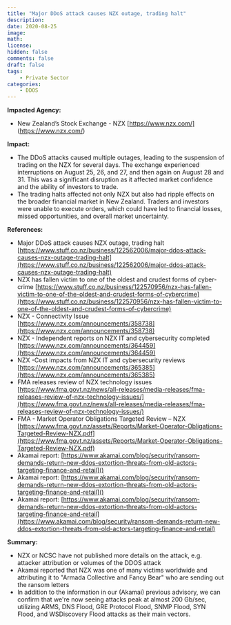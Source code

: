 ```yaml
---
title: "Major DDoS attack causes NZX outage, trading halt"
description: 
date: 2020-08-25
image: 
math: 
license: 
hidden: false
comments: false
draft: false
tags: 
    - Private Sector
categories:
    - DDOS
---
```

**Impacted Agency:**
* New Zealand’s Stock Exchange - NZX [https://www.nzx.com/] (https://www.nzx.com/)

**Impact:**
* The DDoS attacks caused multiple outages, leading to the suspension of trading on the NZX for several days. The exchange experienced interruptions on August 25, 26, and 27, and then again on August 28 and 31. This was a significant disruption as it affected market confidence and the ability of investors to trade.
* The trading halts affected not only NZX but also had ripple effects on the broader financial market in New Zealand. Traders and investors were unable to execute orders, which could have led to financial losses, missed opportunities, and overall market uncertainty.


**References:**
* Major DDoS attack causes NZX outage, trading halt [https://www.stuff.co.nz/business/122562006/major-ddos-attack-causes-nzx-outage-trading-halt](https://www.stuff.co.nz/business/122562006/major-ddos-attack-causes-nzx-outage-trading-halt)
* NZX has fallen victim to one of the oldest and crudest forms of cyber-crime [https://www.stuff.co.nz/business/122570956/nzx-has-fallen-victim-to-one-of-the-oldest-and-crudest-forms-of-cybercrime](https://www.stuff.co.nz/business/122570956/nzx-has-fallen-victim-to-one-of-the-oldest-and-crudest-forms-of-cybercrime)
* NZX - Connectivity Issue [https://www.nzx.com/announcements/358738](https://www.nzx.com/announcements/358738)
* NZX - Independent reports on NZX IT and cybersecurity completed [https://www.nzx.com/announcements/364459](https://www.nzx.com/announcements/364459)
* NZX -Cost impacts from NZX IT and cybersecurity reviews [https://www.nzx.com/announcements/365385](https://www.nzx.com/announcements/365385)
* FMA releases review of NZX technology issues [https://www.fma.govt.nz/news/all-releases/media-releases/fma-releases-review-of-nzx-technology-issues/](https://www.fma.govt.nz/news/all-releases/media-releases/fma-releases-review-of-nzx-technology-issues/)
* FMA - Market Operator Obligations
Targeted Review – NZX [https://www.fma.govt.nz/assets/Reports/Market-Operator-Obligations-Targeted-Review-NZX.pdf](https://www.fma.govt.nz/assets/Reports/Market-Operator-Obligations-Targeted-Review-NZX.pdf)
* Akamai report: [https://www.akamai.com/blog/security/ransom-demands-return-new-ddos-extortion-threats-from-old-actors-targeting-finance-and-retail]()
* Akamai report: [https://www.akamai.com/blog/security/ransom-demands-return-new-ddos-extortion-threats-from-old-actors-targeting-finance-and-retail]()
* Akamai report: [https://www.akamai.com/blog/security/ransom-demands-return-new-ddos-extortion-threats-from-old-actors-targeting-finance-and-retail](https://www.akamai.com/blog/security/ransom-demands-return-new-ddos-extortion-threats-from-old-actors-targeting-finance-and-retail)

**Summary:**
* NZX or NCSC have not published more details on the attack, e.g. attacker attribution or volumes of the DDOS attack
* Akamai reported that NZX was one of many victims worldwide and attributing it to "Armada Collective and Fancy Bear" who are sending out the ransom letters
* In addition to the information in our (Akamai) previous advisory, we can confirm that we're now seeing attacks peak at almost 200 Gb/sec, utilizing ARMS, DNS Flood, GRE Protocol Flood, SNMP Flood, SYN Flood, and WSDiscovery Flood attacks as their main vectors. 
